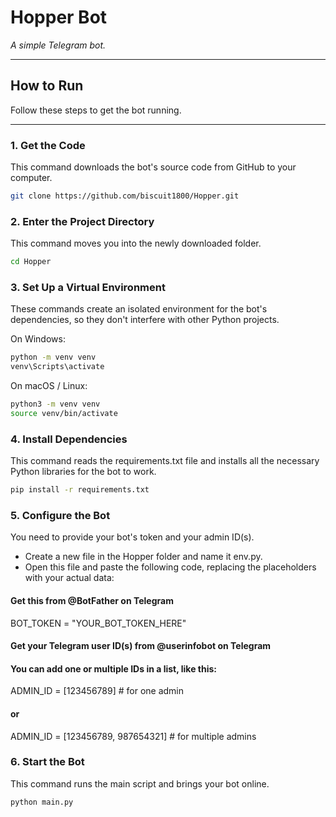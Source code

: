 # Hopper Bot  
*A simple Telegram bot.*

---

## How to Run  
Follow these steps to get the bot running.

---

### 1. Get the Code  
This command downloads the bot's source code from GitHub to your computer.  

```bash
git clone https://github.com/biscuit1800/Hopper.git
```

### 2. Enter the Project Directory
This command moves you into the newly downloaded folder.
```bash
cd Hopper
```

### 3. Set Up a Virtual Environment
These commands create an isolated environment for the bot's dependencies, so they don't interfere with other Python projects.

On Windows:
```bash
python -m venv venv
venv\Scripts\activate
```
On macOS / Linux:
```bash
python3 -m venv venv
source venv/bin/activate
```

### 4. Install Dependencies
This command reads the requirements.txt file and installs all the necessary Python libraries for the bot to work.
```bash
pip install -r requirements.txt
```

### 5. Configure the Bot
You need to provide your bot's token and your admin ID(s).

* Create a new file in the Hopper folder and name it env.py.
* Open this file and paste the following code, replacing the placeholders with your actual data:

#### Get this from @BotFather on Telegram
BOT_TOKEN = "YOUR_BOT_TOKEN_HERE"

#### Get your Telegram user ID(s) from @userinfobot on Telegram
#### You can add one or multiple IDs in a list, like this:

ADMIN_ID = [123456789]           # for one admin
#### or
ADMIN_ID = [123456789, 987654321]  # for multiple admins

### 6. Start the Bot
This command runs the main script and brings your bot online.
```bash
python main.py
```

